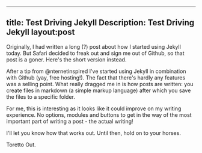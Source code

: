 ----
title: Test Driving Jekyll
Description: Test Driving Jekyll
layout:post
---
Originally, I had written a long (?) post about how I started using Jekyll today. But Safari decided to freak out and sign me out of Github, so that post is a goner. Here's the short version instead.

After a tip from @nternetinspired I've started using Jekyll in combination with Github (yay, free hosting!). The fact that there's hardly any features was a selling point. What really dragged me in is how posts are written: you create files in markdown (a simple markup language) after which you save the files to a specific folder.

For me, this is interesting as it looks like it could improve on my writing experience. No options, modules and buttons to get in the way of the most important part of writing a post - the actual writing!

I'll let you know how that works out. Until then, hold on to your horses.

Toretto Out.
